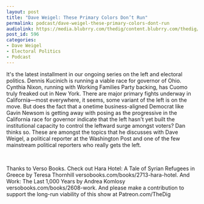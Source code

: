 ```yaml
---
layout: post
title: "Dave Weigel: These Primary Colors Don’t Run"
permalink: podcast/dave-weigel-these-primary-colors-dont-run
audiolink: https://media.blubrry.com/thedig/content.blubrry.com/thedig/The_Dig_-_EP_104_-_Weigel.mp3
post_id: 596
categories: 
- Dave Weigel
- Electoral Politics
- Podcast
---
```


It's the latest installment in our ongoing series on the left and electoral politics. Dennis Kucinich is running a viable race for governor of Ohio. Cynthia Nixon, running with Working Families Party backing, has Cuomo truly freaked out in New York. There are major primary fights underway in California—most everywhere, it seems, some variant of the left is on the move. But does the fact that a onetime business-aligned Democrat like Gavin Newsom is getting away with posing as the progressive in the California race for governor indicate that the left hasn't yet built the institutional capacity to control the leftward surge amongst voters? Dan thinks so. These are amongst the topics that he discusses with Dave Weigel, a political reporter at the Washington Post and one of the few mainstream political reporters who really gets the left.

 

Thanks to Verso Books. Check out Hara Hotel: A Tale of Syrian Refugees in Greece by Teresa Thornhill versobooks.com/books/2713-hara-hotel. And Work: The Last 1,000 Years by Andrea Komlosy versobooks.com/books/2608-work. And please make a contribution to support the long-run viability of this show at Patreon.com/TheDig
